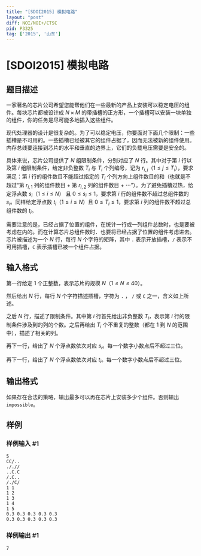 ```yaml
---
title: "[SDOI2015] 模拟电路"
layout: "post"
diff: NOI/NOI+/CTSC
pid: P3325
tag: ['2015', '山东']
---
```

# [SDOI2015] 模拟电路
## 题目描述

一家著名的芯片公司希望您能帮他们在一些最新的产品上安装可以稳定电压的组件。每块芯片都被设计成 $N\times M$ 的带插槽的正方形，一个插槽可以安装一块单独的组件，你的任务是尽可能多地插入这些组件。

现代处理器的设计是很复杂的。为了可以稳定电压，你要面对下面几个限制：一些插槽是不可用的。一些插槽已经被其它的组件占据了，因而无法被新的组件使用。内存总线要连接到芯片的水平和垂直的边界上，它们的负载电压需要是安全的。

具体来说，芯片公司提供了 $N$ 组限制条件，分别对应了 $N$ 行。其中对于第 $i$ 行以及第 $i$ 组限制条件，给定非负整数 $T_i$ 与 $T_i$ 个列编号，记为 $r_{i,j}$（$1\le j\le T_i$），要求满足：第 $i$ 行的组件数目不能超过指定的 $T_i$ 个列方向上组件数目的和（也就是不超过“第 $r_{i,1}$ 列的组件数目 $+$ 第 $r_{i,2}$ 列的组件数目 $+$ $\cdots$”）。为了避免插槽过热，给定浮点数 $s_i$（$1\le i\le N$） 且 $0\le s_i\le 1$，要求第 $i$ 行的组件数不超过总组件数的 $s_i$。同样给定浮点数 $t_i$（$1\le i\le N$）且 $0\le T_i\le 1$，要求第 $i$ 列的组件数不超过总组件数的 $t_i$。

需要注意的是，已经占据了位置的组件，在统计一行或一列组件总数时，也是要被考虑在内的。而在计算芯片总组件数时．也要将已经占据了位置的组件考虑进去。芯片被描述为一个 $N$ 行，每行 $N$ 个字符的矩阵，其中 `.` 表示开放插槽，`/` 表示不可用插槽，`C` 表示插槽已被一个组件占据。

## 输入格式

第一行给定 $1$ 个正整数，表示芯片的规模 $N$（$1\le N\le 40$）。

然后给出 $N$ 行，每行 $N$ 个字符描述插槽，字符为 `.` ， `/` 或 `C` 之一，含义如上所述。

之后 $N$ 行，描述了限制条件。其中第 $i$ 行首先给出非负整数 $T_i$，表示第 $i$ 行的限制条件涉及到的列的个数。之后再给出 $T_i$ 个不重复的整数（都在 $1$ 到 $N$ 的范围中），描述了相关的列。

再下一行，给出了 $N$ 个浮点数依次对应 $s_i$。每一个数字小数点后不超过三位。

再下一行，给出了 $N$ 个浮点数依次对应 $t_i$。每一个数字小数点后不超过三位。

## 输出格式

如果存在合法的策略，输出最多可以再在芯片上安装多少个组件。否则输出 `impossible`。

## 样例

### 样例输入 #1
```
5
CC/..
././/
..C.C
/.C..
/./C/
1 1
1 2
1 3
1 4
1 5
0.3 0.3 0.3 0.3 0.3
0.3 0.3 0.3 0.3 0.3
```
### 样例输出 #1
```
7
```
